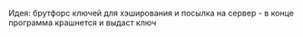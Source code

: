 Идея: брутфорс ключей для хэширования и посылка на сервер - в конце программа крашнется и выдаст ключ
